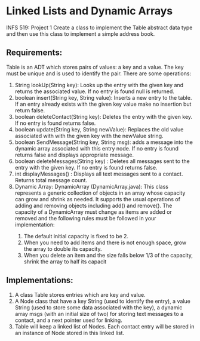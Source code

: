 # Linked Lists and Dynamic Arrays
INFS 519: Project 1 
Create a class to implement the Table abstract data type and then use this class to implement a simple address book.

## Requirements:
Table is an ADT which stores pairs of values: a key and a value. The key must be unique and is used to identify the pair. There are some operations:
1. String lookUp(String key): Looks up the entry with the given key and returns the associated value. If no entry is found null is returned.
2. boolean insert(String key, String value): Inserts a new entry to the table. If an entry already exists with the given key value make no insertion but return false.
3. boolean deleteContact(String key): Deletes the entry with the given key. If no entry is found returns false.
4. boolean update(String key, String newValue): Replaces the old value associated with with the given key with the newValue string.
5. boolean SendMessage(String key, String msg): adds a message into the dynamic array associated with this entry node. If no entry is found returns false and displays appropriate message.
6. boolean deleteMessages(String key) : Deletes all messages sent to the entry with the given key. If no entry is found returns false.
7. int displayMessages() : Displays all text messages sent to a contact. Returns total message count.
8. Dynamic Array:
DynamicArray<T> (DynamicArray.java):
This class represents a generic collection of objects in an array whose capacity can grow and shrink as needed. It supports the usual operations of adding and removing objects including add() and remove(). The capacity of a DynamicArray must change as items are added or removed and the following rules must be followed in your implementation:
	1. The default initial capacity is fixed to be 2.
	2. When you need to add items and there is not enough space, grow the array to double its capacity.
	3. When you delete an item and the size falls below 1/3 of the capacity, shrink the array to half its capacit

## Implementations:
1. A class Table stores entries which are key and value.  
2. A Node class that have a key String (used to identify the entry), a value String (used to store some data associated with the key), a dynamic array msgs (with an initial size of two) for storing text messages to a contact, and a next pointer used for linking. 
4. Table will keep a linked list of Nodes. Each contact entry will be stored in an instance of Node stored in this linked list.


